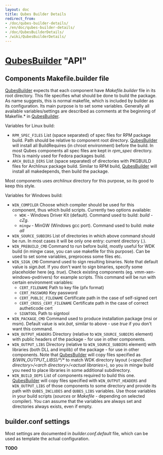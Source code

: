 ```yaml
---
layout: doc
title: Qubes Builder Details
redirect_from:
- /doc/qubes-builder-details/
- /en/doc/qubes-builder-details/
- /doc/QubesBuilderDetails/
- /wiki/QubesBuilderDetails/
---
```


[QubesBuilder](/doc/qubes-builder/) "API"
========================================

Components Makefile.builder file
--------------------------------

[QubesBuilder](/doc/qubes-builder/) expects that each component have *Makefile.builder* file in its root directory. This file specifies what should be done to build the package. As name suggests, this is normal makefile, which is included by builder as its configuration. Its main purpose is to set some variables. Generally all available variables/settings are described as comments at the beginning of Makefile.\* in [QubesBuilder](/doc/qubes-builder/).

Variables for Linux build:

-   `RPM_SPEC_FILES` List (space separated) of spec files for RPM package build. Path should be relative to component root directory. [QubesBuilder](/doc/qubes-builder/) will install all BuildRequires (in chroot environment) before the build. In most Qubes components all spec files are kept in *rpm\_spec* directory. This is mainly used for Fedora packages build.
-   `ARCH_BUILD_DIRS` List (space separated) of directories with PKGBUILD files for Archlinux package build. Similar to RPM build, [QubesBuilder](/doc/qubes-builder/) will install all makedepends, then build the package.

Most components uses *archlinux* directory for this purpose, so its good to keep this style.

Variables for Windows build:

-   `WIN_COMPILER` Choose which compiler should be used for this component, thus which build scripts. Currently two options available:
    -   `WDK` - Windows Driver Kit (default). Command used to build: *build -cZg*.
    -   `mingw` - MinGW (Windows gcc port). Command used to build: *make all*
-   `WIN_SOURCE_SUBDIRS` List of directories in which above command should be run. In most cases it will be only one entry: current directory (*.*).
-   `WIN_PREBUILD_CMD` Command to run before build, mostly useful for WDK build (in mingw case, you can use makefile for this purpose). Can be used to set some variables, preprocess some files etc.
-   `WIN_SIGN_CMD` Command used to sign resulting binaries. Note that default value is *sign.bat*. If you don't want to sign binaries, specify some placeholder here (eg. *true*). Check existing components (eg. vmm-xen-windows-pvdrivers) for example scripts. This command will be run with certain environment variables:
    -   `CERT_FILENAME` Path to key file (pfx format)
    -   `CERT_PASSWORD` Key password
    -   `CERT_PUBLIC_FILENAME` Certificate path in the case of self-signed cert
    -   `CERT_CROSS_CERT_FILENAME` Certificate path in the case of correct autheticode cert
    -   `SIGNTOOL` Path to signtool
-   `WIN_PACKAGE_CMD` Command used to produce installation package (msi or msm). Default value is *wix.bat*, similar to above - use *true* if you don't want this command.
-   `WIN_OUTPUT_HEADERS` Directory (relative to `WIN_SOURCE_SUBDIRS` element) with public headers of the package - for use in other components.
-   `WIN_OUTPUT_LIBS` Directory (relative to `WIN_SOURCE_SUBDIRS` element) with libraries (both DLL and implib) of the package - for use in other components. Note that [QubesBuilder](/doc/qubes-builder/) will copy files specified as *\$(WIN\_OUTPUT\_LIBS)/\*/\** to match WDK directory layout (*\<specified directory\>/\<arch directory\>/\<actual libraries\>*), so you in mingw build you need to place libraries in some additional subdirectory.
-   `WIN_BUILD_DEPS` List of components required to build this one. [QubesBuilder](/doc/qubes-builder/) will copy files specified with `WIN_OUTPUT_HEADERS` and `WIN_OUTPUT_LIBS` of those components to some directory and provide its path with `QUBES_INCLUDES` and `QUBES_LIBS` variables. Use those variables in your build scripts (*sources* or *Makefile* - depending on selected compiler). You can assume that the variables are always set and directories always exists, even if empty.

builder.conf settings
---------------------

Most settings are documented in *builder.conf.default* file, which can be used as template the actual configuration.

**TODO**
